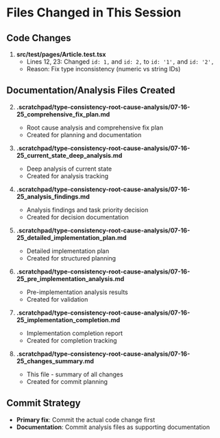 # Files Changed in This Session

## Code Changes
1. **src/test/pages/Article.test.tsx**
   - Lines 12, 23: Changed `id: 1,` and `id: 2,` to `id: '1',` and `id: '2',`
   - Reason: Fix type inconsistency (numeric vs string IDs)

## Documentation/Analysis Files Created
2. **.scratchpad/type-consistency-root-cause-analysis/07-16-25_comprehensive_fix_plan.md**
   - Root cause analysis and comprehensive fix plan
   - Created for planning and documentation

3. **.scratchpad/type-consistency-root-cause-analysis/07-16-25_current_state_deep_analysis.md**
   - Deep analysis of current state
   - Created for analysis tracking

4. **.scratchpad/type-consistency-root-cause-analysis/07-16-25_analysis_findings.md**
   - Analysis findings and task priority decision
   - Created for decision documentation

5. **.scratchpad/type-consistency-root-cause-analysis/07-16-25_detailed_implementation_plan.md**
   - Detailed implementation plan
   - Created for structured planning

6. **.scratchpad/type-consistency-root-cause-analysis/07-16-25_pre_implementation_analysis.md**
   - Pre-implementation analysis results
   - Created for validation

7. **.scratchpad/type-consistency-root-cause-analysis/07-16-25_implementation_completion.md**
   - Implementation completion report
   - Created for completion tracking

8. **.scratchpad/type-consistency-root-cause-analysis/07-16-25_changes_summary.md**
   - This file - summary of all changes
   - Created for commit planning

## Commit Strategy
- **Primary fix**: Commit the actual code change first
- **Documentation**: Commit analysis files as supporting documentation